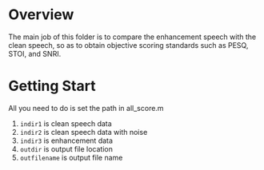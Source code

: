 # Overview

The main job of this folder is to compare the enhancement speech with the clean speech, so as to obtain objective scoring standards such as PESQ, STOI, and SNRI.

# Getting Start

All you need to do is set the path in all_score.m

1. <code>indir1</code> is clean speech data
2. <code>indir2</code> is clean speech data with noise
3. <code>indir3</code> is enhancement data
4. <code>outdir</code> is output file location
5. <code>outfilename</code> is output file name